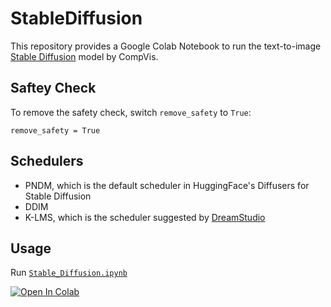 # StableDiffusion

This repository provides a Google Colab Notebook to run the text-to-image [Stable Diffusion](https://huggingface.co/CompVis/stable-diffusion-v1-4) model by CompVis.

## Saftey Check
To remove the safety check, switch `remove_safety` to `True`:
```
remove_safety = True
```

## Schedulers
* PNDM, which is the default scheduler in HuggingFace's Diffusers for Stable Diffusion
* DDIM
* K-LMS, which is the scheduler suggested by [DreamStudio](https://stabilityai.us.auth0.com/u/login?state=hKFo2SA0Y1lYdlhsdXRJU2hKZWV6em5faDN2aEozSXdReUl0YaFur3VuaXZlcnNhbC1sb2dpbqN0aWTZIHJCeDVKZWdRMHE2RkstWkpMVzYwWmVuamREeDJiZ2hLo2NpZNkgS3ZZWkpLU2htVW9PalhwY2xRbEtZVXh1Y0FWZXNsSE4)

## Usage
Run [`Stable_Diffusion.ipynb`](https://colab.research.google.com/github/daparasyte/StableDiffusion/blob/main/Stable_Diffusion.ipynb)

[![Open In Colab](https://colab.research.google.com/assets/colab-badge.svg)](https://colab.research.google.com/github/daparasyte/StableDiffusion/blob/main/Stable_Diffusion.ipynb)
